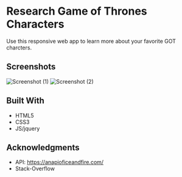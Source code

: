 # Research Game of Thrones Characters 

Use this responsive web app to learn more about your favorite GOT charcters.

## Screenshots
![Screenshot (1)](https://user-images.githubusercontent.com/32225206/58739053-598a8100-83d6-11e9-8f0c-de04e3064fda.png)
![Screenshot (2)](https://user-images.githubusercontent.com/32225206/58739054-598a8100-83d6-11e9-9453-aa845e11f002.png)

## Built With

* HTML5
* CSS3
* JS/jquery



## Acknowledgments

* API: https://anapioficeandfire.com/
* Stack-Overflow 
